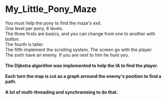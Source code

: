 # My_Little_Pony_Maze
You must help the pony to find the maze's exit.<br>
One level per pony, 6 levels.<br>
The three firsts are basics, and you can change from one to another with button.<br>
The fourth is taller.<br>
The fifth implement the scrolling system. The screen go with the player.<br>
The sixth have an enemy. If you are next to him he hunt you.<br><br><strong>
The Dijkstra algorithm was implemented to help the IA to find the player.<br><br>
Each turn the map is cut as a graph arround the enemy's position to find a path.<br><br>
A lot of multi-threading and synchronising to do that.</strong>
